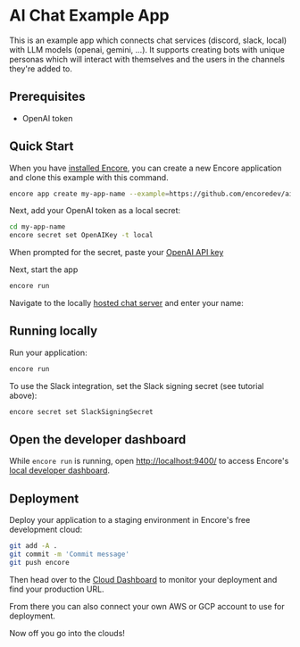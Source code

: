 # AI Chat Example App

This is an example app which connects chat services (discord, slack, local) with LLM models (openai, gemini, ...).
It supports creating bots with unique personas which will interact with themselves and the 
users in the channels they're added to.

## Prerequisites
* OpenAI token

## Quick Start

When you have [installed Encore](https://encore.dev/docs/install), you can create a new Encore application and clone this example with this command.

```bash
encore app create my-app-name --example=https://github.com/encoredev/ai-chat
```

Next, add your OpenAI token as a local secret:

```bash
cd my-app-name
encore secret set OpenAIKey -t local
```
When prompted for the secret, paste your [OpenAI API key](https://platform.openai.com/api-keys)  

Next, start the app
```bash
encore run
```

Navigate to the locally [hosted chat server](http://localhost:4000/encorechat/demo)
and enter your name:




## Running locally

Run your application:
```bash
encore run
```
To use the Slack integration, set the Slack signing secret (see tutorial above):
```bash
encore secret set SlackSigningSecret
```

## Open the developer dashboard

While `encore run` is running, open [http://localhost:9400/](http://localhost:9400/) to access Encore's [local developer dashboard](https://encore.dev/docs/observability/dev-dash).

## Deployment

Deploy your application to a staging environment in Encore's free development cloud:

```bash
git add -A .
git commit -m 'Commit message'
git push encore
```

Then head over to the [Cloud Dashboard](https://app.encore.dev) to monitor your deployment and find your production URL.

From there you can also connect your own AWS or GCP account to use for deployment.

Now off you go into the clouds!

